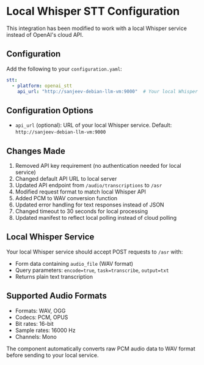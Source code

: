 # Local Whisper STT Configuration

This integration has been modified to work with a local Whisper service instead of OpenAI's cloud API.

## Configuration

Add the following to your `configuration.yaml`:

```yaml
stt:
  - platform: openai_stt
    api_url: "http://sanjeev-debian-llm-vm:9000"  # Your local Whisper server URL
```

## Configuration Options

- `api_url` (optional): URL of your local Whisper service. Default: `http://sanjeev-debian-llm-vm:9000`

## Changes Made

1. Removed API key requirement (no authentication needed for local service)
2. Changed default API URL to local server
3. Updated API endpoint from `/audio/transcriptions` to `/asr`
4. Modified request format to match local Whisper API
5. Added PCM to WAV conversion function
6. Updated error handling for text responses instead of JSON
7. Changed timeout to 30 seconds for local processing
8. Updated manifest to reflect local polling instead of cloud polling

## Local Whisper Service

Your local Whisper service should accept POST requests to `/asr` with:
- Form data containing `audio_file` (WAV format)
- Query parameters: `encode=true`, `task=transcribe`, `output=txt`
- Returns plain text transcription

## Supported Audio Formats

- Formats: WAV, OGG
- Codecs: PCM, OPUS  
- Bit rates: 16-bit
- Sample rates: 16000 Hz
- Channels: Mono

The component automatically converts raw PCM audio data to WAV format before sending to your local service.
